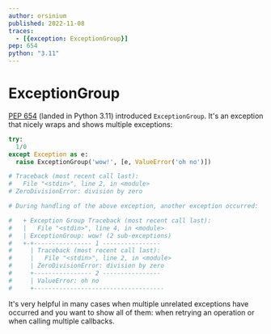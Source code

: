 ```yaml
---
author: orsinium
published: 2022-11-08
traces:
  - [{exception: ExceptionGroup}]
pep: 654
python: "3.11"
---
```


# ExceptionGroup

[PEP 654](https://peps.python.org/pep-0654/) (landed in Python 3.11) introduced `ExceptionGroup`. It's an exception that nicely wraps and shows multiple exceptions:

```python
try:
  1/0
except Exception as e:
  raise ExceptionGroup('wow!', [e, ValueError('oh no')])

# Traceback (most recent call last):
#   File "<stdin>", line 2, in <module>
# ZeroDivisionError: division by zero

# During handling of the above exception, another exception occurred:

#   + Exception Group Traceback (most recent call last):
#   |   File "<stdin>", line 4, in <module>
#   | ExceptionGroup: wow! (2 sub-exceptions)
#   +-+---------------- 1 ----------------
#     | Traceback (most recent call last):
#     |   File "<stdin>", line 2, in <module>
#     | ZeroDivisionError: division by zero
#     +---------------- 2 ----------------
#     | ValueError: oh no
#     +------------------------------------
```

It's very helpful in many cases when multiple unrelated exceptions have occurred and you want to show all of them: when retrying an operation or when calling multiple callbacks.
